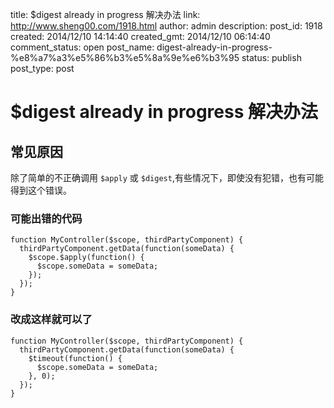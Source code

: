 title: $digest already in progress 解决办法
link: http://www.sheng00.com/1918.html
author: admin
description: 
post_id: 1918
created: 2014/12/10 14:14:40
created_gmt: 2014/12/10 06:14:40
comment_status: open
post_name: digest-already-in-progress-%e8%a7%a3%e5%86%b3%e5%8a%9e%e6%b3%95
status: publish
post_type: post

# $digest already in progress 解决办法

## 常见原因

除了简单的不正确调用 `$apply` 或 `$digest`,有些情况下，即使没有犯错，也有可能得到这个错误。 

### 可能出错的代码
    
    
    function MyController($scope, thirdPartyComponent) {
      thirdPartyComponent.getData(function(someData) {
        $scope.$apply(function() {
          $scope.someData = someData;
        });
      });
    }

### 改成这样就可以了 
    
    
    function MyController($scope, thirdPartyComponent) {
      thirdPartyComponent.getData(function(someData) {
        $timeout(function() {
          $scope.someData = someData;
        }, 0);
      });
    }